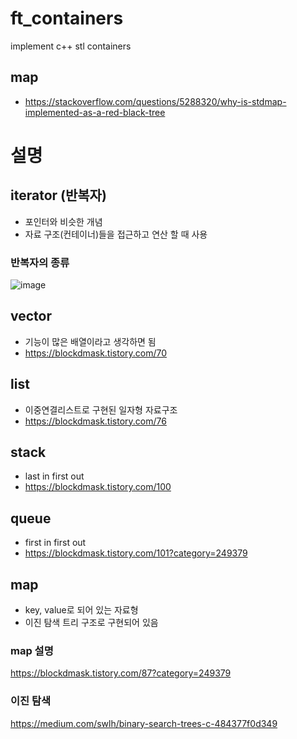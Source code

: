 # ft_containers
implement c++ stl containers

## map
- https://stackoverflow.com/questions/5288320/why-is-stdmap-implemented-as-a-red-black-tree

# 설명
## iterator (반복자)
- 포인터와 비슷한 개념
- 자료 구조(컨테이너)들을 접근하고 연산 할 때 사용

### 반복자의 종류
![image](https://user-images.githubusercontent.com/35272802/107043703-b757a900-6806-11eb-924f-f50d0c6a7719.png)

## vector
- 기능이 많은 배열이라고 생각하면 됨
- https://blockdmask.tistory.com/70

## list
- 이중연결리스트로 구현된 일자형 자료구조
- https://blockdmask.tistory.com/76

## stack
- last in first out
- https://blockdmask.tistory.com/100

## queue
- first in first out
- https://blockdmask.tistory.com/101?category=249379

## map
- key, value로 되어 있는 자료형
- 이진 탐색 트리 구조로 구현되어 있음

### map 설명
https://blockdmask.tistory.com/87?category=249379

### 이진 탐색
https://medium.com/swlh/binary-search-trees-c-484377f0d349